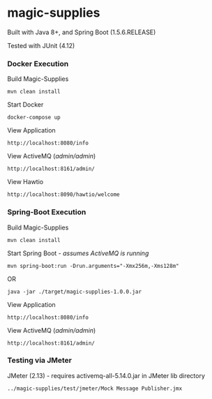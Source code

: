 magic-supplies
=======================

Built with Java 8+, and Spring Boot (1.5.6.RELEASE)

Tested with JUnit (4.12)

### Docker Execution

Build Magic-Supplies

`mvn clean install`

Start Docker

`docker-compose up`

View Application

`http://localhost:8080/info`

View ActiveMQ (_admin/admin_)

`http://localhost:8161/admin/`

View Hawtio

`http://localhost:8090/hawtio/welcome`

### Spring-Boot Execution

Build Magic-Supplies

`mvn clean install`

Start Spring Boot - _assumes ActiveMQ is running_

`mvn spring-boot:run -Drun.arguments="-Xmx256m,-Xms128m"`

OR

`java -jar ./target/magic-supplies-1.0.0.jar`

View Application

`http://localhost:8080/info`

View ActiveMQ (_admin/admin_)

`http://localhost:8161/admin/`

### Testing via JMeter

JMeter (2.13) - requires activemq-all-5.14.0.jar in JMeter lib directory

`../magic-supplies/test/jmeter/Mock Message Publisher.jmx`
